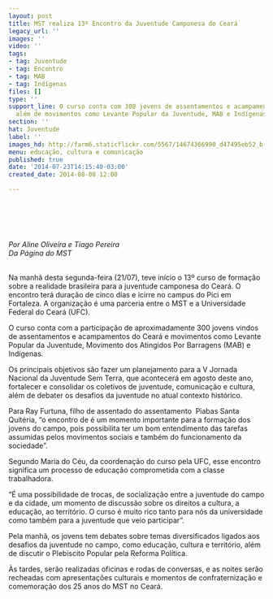 ```yaml
---
layout: post
title: MST realiza 13º Encontro da Juventude Camponesa do Ceará
legacy_url: ''
images: ''
video: ''
tags:
- tag: Juventude
- tag: Encontro
- tag: MAB
- tag: Indígenas
files: []
type: ''
support_line: O curso conta com 300 jovens de assentamentos e acampamentos do Ceará,
  além de movimentos como Levante Popular da Juventude, MAB e Indígenas.
section: ''
hat: Juventude
label: ''
images_hd: http://farm6.staticflickr.com/5567/14674366990_d47495eb52_b.jpg
menu: educação, cultura e comunicação
published: true
date: '2014-07-23T14:15:40-03:00'
created_date: 2014-08-08 12:00

---
```

<h1>&nbsp;</h1>

<p><em>Por Aline Oliveira e Tiago Pereira<br />
Da P&aacute;gina do MST</em><br />
&nbsp;</p>

<p>Na manh&atilde; desta segunda-feira (21/07), teve in&iacute;cio o 13&ordm; curso de forma&ccedil;&atilde;o sobre a realidade brasileira para a juventude camponesa do Cear&aacute;. O encontro ter&aacute; dura&ccedil;&atilde;o de cinco dias e icirre no campus do Pici em Fortaleza. A organiza&ccedil;&atilde;o &eacute; uma parceria entre o MST e a Universidade Federal do Cear&aacute; (UFC).</p>

<p>O curso conta com a participa&ccedil;&atilde;o de aproximadamente 300 jovens vindos de assentamentos e acampamentos do Cear&aacute; e movimentos como Levante Popular da Juventude, Movimento dos Atingidos Por Barragens (MAB) e Ind&iacute;genas.</p>

<p>Os principais objetivos s&atilde;o fazer um planejamento para a V Jornada Nacional da Juventude Sem Terra, que acontecer&aacute; em agosto deste ano, fortalecer e consolidar os coletivos de juventude, comunica&ccedil;&atilde;o e cultura, al&eacute;m de debater os desafios da juventude no atual contexto hist&oacute;rico.</p>

<p>Para Ray Furtuna, filho de assentado do assentamento&nbsp;&nbsp;Piabas Santa Quit&eacute;ria, &ldquo;o encontro de &eacute; um momento importante para a forma&ccedil;&atilde;o dos jovens do campo, pois possibilita ter um bom entendimento das tarefas assumidas pelos movimentos sociais e tamb&eacute;m do funcionamento da sociedade&rdquo;.</p>

<p>Segundo Maria do C&eacute;u, da coordena&ccedil;&atilde;o do curso pela UFC, esse encontro significa um processo de educa&ccedil;&atilde;o comprometida com a classe trabalhadora.</p>

<p>&ldquo;&Eacute; uma possibilidade de trocas, de socializa&ccedil;&atilde;o entre a juventude do campo e da cidade, um momento de discuss&atilde;o sobre os direitos a cultura, a educa&ccedil;&atilde;o, ao territ&oacute;rio. O curso &eacute; muito rico tanto para n&oacute;s da universidade como tamb&eacute;m para a juventude que veio participar&rdquo;.</p>

<p>Pela manh&atilde;, os jovens tem debates sobre temas diversificados ligados aos desafios da juventude no campo, como educa&ccedil;&atilde;o, cultura e territ&oacute;rio, al&eacute;m de discutir o Plebiscito Popular pela Reforma Pol&iacute;tica.</p>

<p>&Agrave;s tardes, ser&atilde;o realizadas oficinas e rodas de conversas, e as noites ser&atilde;o recheadas com apresenta&ccedil;&otilde;es culturais e momentos de confraterniza&ccedil;&atilde;o e comemora&ccedil;&atilde;o dos 25 anos do MST no Cear&aacute;.</p>
